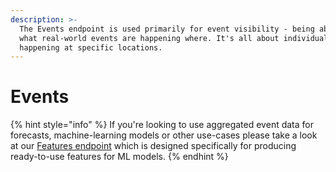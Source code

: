 ```yaml
---
description: >-
  The Events endpoint is used primarily for event visibility - being able to see
  what real-world events are happening where. It's all about individual events
  happening at specific locations.
---
```


# Events

{% hint style="info" %}
If you're looking to use aggregated event data for forecasts, machine-learning models or other use-cases please take a look at our [Features endpoint](../features/) which is designed specifically for producing ready-to-use features for ML models.
{% endhint %}

